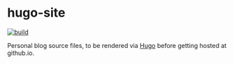 # hugo-site
<!-- [START BADGES] -->
<!-- Please keep comment here to allow auto update -->
[![build](https://img.shields.io/github/actions/workflow/status/kuzhao/kuzhao.github.io/hugo.yml)](https://github.com/kuzhao/kuzhao.github.io/actions/workflows/hugo.yml)
<!-- [END BADGES] -->
Personal blog source files, to be rendered via [Hugo](https://gohugo.io) before getting hosted at github.io.
